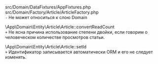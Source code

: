 src/Domain/DataFixtures/AppFixtures.php \
src/Domain/Factory/Article/ArticleFactory.php \
`-` Не может относиться к слою Domain

\App\Domain\Entity\Article\Article::convertReadCount \
`+` Не ясна причина использование степени двойки, если говорим о человеческом количестве просмотров статьи.

\App\Domain\Entity\Article\Article::setId \
`+` Идентификатор записывается автоматически ORM и его не следует изменять.
